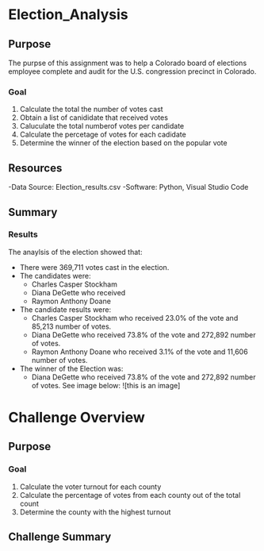 # **Election_Analysis**

## **Purpose**
The purpse of this assignment was to help a Colorado board of elections employee complete and audit for the U.S. congression precinct in Colorado.

### **Goal**
1. Calculate the total the number of votes cast
2. Obtain a list of canididate that received votes
3. Caluculate the total numberof votes per candidate
4. Calculate the percetage of votes for each cadidate
5. Determine the winner of the election based on the popular vote

## **Resources**
-Data Source: Election_results.csv
-Software: Python, Visual Studio Code

## **Summary**
### **Results**
The anaylsis of the election showed that:
- There were 369,711 votes cast in the election.
- The candidates were:
  - Charles Casper Stockham
  - Diana DeGette who received
  - Raymon Anthony Doane
- The candidate results were:
  - Charles Casper Stockham who received 23.0% of the vote and 85,213 number of votes.
  - Diana DeGette who received 73.8% of the vote and 272,892 number of votes.
  - Raymon Anthony Doane who received 3.1% of the vote and 11,606 number of votes.
- The winner of the Election was:
  - Diana DeGette who received 73.8% of the vote and 272,892 number of votes.
See image below:
![this is an image]


# **Challenge Overview**

## **Purpose**

### **Goal**
1. Calculate the voter turnout for each county
2. Calculate the percentage of votes from each county out of the total count
3. Determine the county with the highest turnout

## **Challenge Summary**

